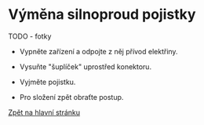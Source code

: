 # Výměna silnoproud pojistky
TODO - fotky

- Vypněte zařízení a odpojte z něj přívod elektřiny.

- Vysuňte "šuplíček" uprostřed konektoru.

- Vyjměte pojistku.

- Pro složení zpět obraťte postup.

[Zpět na hlavní stránku](./../../README.md)